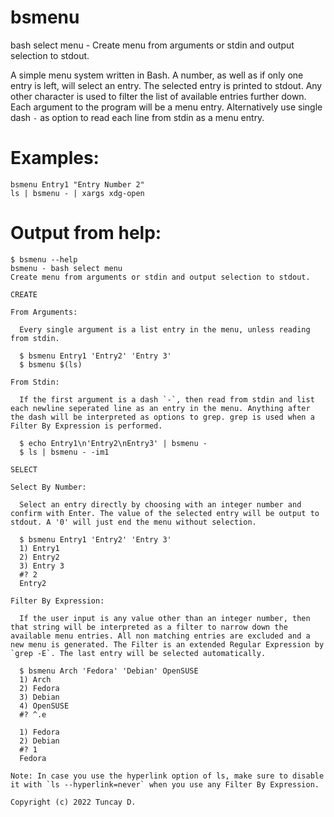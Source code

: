 # bsmenu
bash select menu - Create menu from arguments or stdin and output selection to stdout.

A simple menu system written in Bash. A number, as well as if only one entry is left, will select an entry. The selected entry is printed to stdout. Any other character is used to filter the list of available entries further down. Each argument to the program will be a menu entry. Alternatively use single dash `-` as option to read each line from stdin as a menu entry.

# Examples:

```
bsmenu Entry1 "Entry Number 2"
ls | bsmenu - | xargs xdg-open
```

# Output from help:

```
$ bsmenu --help
bsmenu - bash select menu
Create menu from arguments or stdin and output selection to stdout.

CREATE

From Arguments:

  Every single argument is a list entry in the menu, unless reading from stdin.

  $ bsmenu Entry1 'Entry2' 'Entry 3'
  $ bsmenu $(ls)

From Stdin:

  If the first argument is a dash `-`, then read from stdin and list each newline seperated line as an entry in the menu. Anything after the dash will be interpreted as options to grep. grep is used when a Filter By Expression is performed.

  $ echo Entry1\n'Entry2\nEntry3' | bsmenu -
  $ ls | bsmenu - -im1

SELECT

Select By Number:

  Select an entry directly by choosing with an integer number and confirm with Enter. The value of the selected entry will be output to stdout. A '0' will just end the menu without selection.

  $ bsmenu Entry1 'Entry2' 'Entry 3'
  1) Entry1
  2) Entry2
  3) Entry 3
  #? 2
  Entry2

Filter By Expression:

  If the user input is any value other than an integer number, then that string will be interpreted as a filter to narrow down the available menu entries. All non matching entries are excluded and a new menu is generated. The Filter is an extended Regular Expression by `grep -E`. The last entry will be selected automatically.

  $ bsmenu Arch 'Fedora' 'Debian' OpenSUSE
  1) Arch
  2) Fedora
  3) Debian
  4) OpenSUSE
  #? ^.e
  
  1) Fedora
  2) Debian
  #? 1
  Fedora

Note: In case you use the hyperlink option of ls, make sure to disable it with `ls --hyperlink=never` when you use any Filter By Expression.

Copyright (c) 2022 Tuncay D.
```
